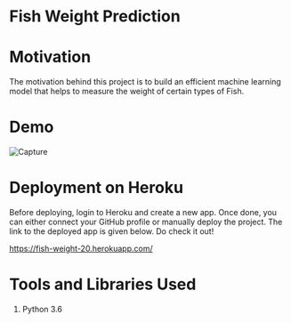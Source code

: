 # Fish Weight Prediction


# Motivation
The motivation behind this project is to build an efficient machine learning model that helps to measure the weight of certain types of Fish.

# Demo
![Capture](https://user-images.githubusercontent.com/66258607/108721100-9ea9fb80-7547-11eb-964d-c27440789036.PNG)

# Deployment on Heroku
Before deploying, login to Heroku and create a new app. Once done, you can either connect your GitHub profile or manually deploy
the project.
The link to the deployed app is given below. Do check it out!

https://fish-weight-20.herokuapp.com/

# Tools and Libraries Used
1. Python 3.6
